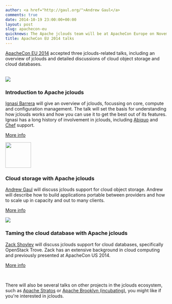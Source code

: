 ```yaml
---
author: <a href="http://gaul.org/">Andrew Gaul</a>
comments: true
date: 2014-10-19 23:00:00+00:00
layout: post
slug: apachecon-eu
quicknews: The Apache jclouds team will be at ApacheCon Europe on November 17-21, 2014. Don't miss our talks!
title: ApacheCon EU 2014 talks
---
```


[ApacheCon EU 2014](http://events.linuxfoundation.org/events/apachecon-europe) accepted three jclouds-related talks, including an overview of jclouds and detailed discussions of cloud object storage and cloud databases.

<!--more-->
<br/>

<div class="row clearfix">

<div class="col-md-4 column">
<img src="http://www.gravatar.com/avatar/e7a98077869aa0d2d42e3691ae620c81" class="center-block img-circle" />
<div class="caption">
<h3 class="text-primary">Introduction to Apache jclouds</h3>
<p><a href="https://twitter.com/IgnasiBarrera">Ignasi Barrera</a> will give an overview of jclouds, focussing on core, compute and configuration management. The talk will set the basis for understanding how jclouds works and how you can use it to get the best out of its features. Ignasi has a long history of involvement in jclouds, including <a href="http://jclouds.apache.org/guides/abiquo/">Abiquo</a> and <a href="http://jclouds.apache.org/guides/chef/">Chef</a> support.</p>
<p><a href="http://sched.co/1pbqgnf">More info</a></p>
</div>
</div>

<div class="col-md-4 column">
<img src="https://avatars3.githubusercontent.com/u/848247" width=80 height="80" class="center-block img-circle"/>
<div class="caption">
<h3 class="text-primary">Cloud storage with Apache jclouds</h3>
<p><a href="http://gaul.org/">Andrew Gaul</a> will discuss jclouds support for cloud object storage. Andrew will describe how to build applications portable between providers and how to scale up in capacity and out to many clients.</p>
<p><a href="http://sched.co/1pbqgDV">More info</a></p>
</div>
</div>

<div class="col-md-4 column">
<img src="http://www.gravatar.com/avatar/7c7639e4eadbb4b7aebaf836babe1aec" class="center-block img-circle" />
<div class="caption">
<h3 class="text-primary">Taming the cloud database with Apache jclouds</h3>
<p><a href="https://twitter.com/zackshoylev">Zack Shoylev</a> will discuss jclouds support for cloud databases, specifically OpenStack Trove. Zack has an extensive background in cloud computing and previously presented at ApacheCon US 2014.</p>
<p><a href="http://sched.co/WBGixt">More info</a></p>
</div>
</div>

</div>

<br/>

There will also be several talks on other projects in the jclouds ecosystem, such as [Apache Stratos](http://apacheconeu2014.sched.org/?s=apache+stratos) or [Apache Brooklyn (incubating)](http://apacheconeu2014.sched.org/?s=apache+brooklyn), you might like if you're interested in jclouds.
